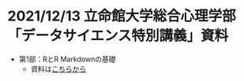 # 2021/12/13 立命館大学総合心理学部　「データサイエンス特別講義」資料

- 第1部：RとR Markdownの基礎
  - 資料は[こちらから](https://kinosady86.github.io/20211213_ritsumeikan_rmd/1_R_introduction.html#1)
